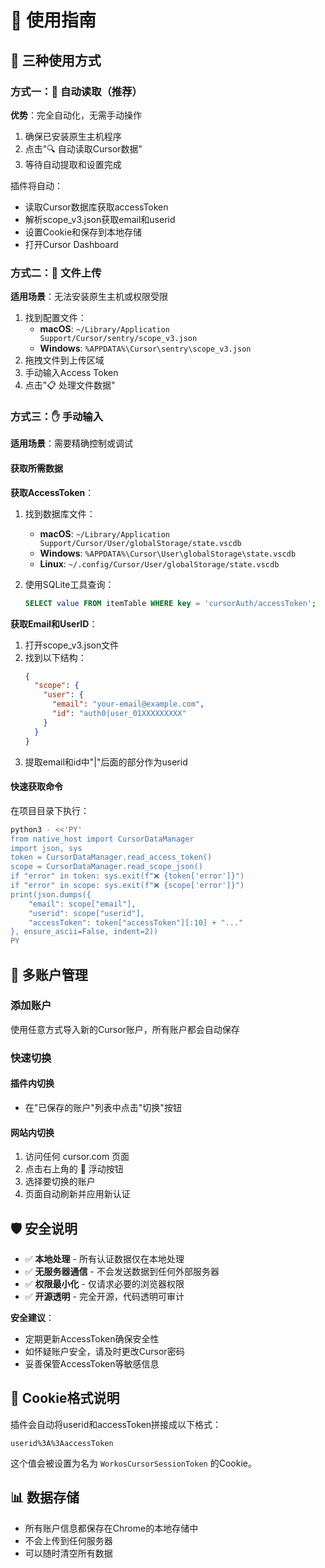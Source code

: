 # 🎯 使用指南

## 🚀 三种使用方式

### 方式一：🤖 自动读取（推荐）

**优势**：完全自动化，无需手动操作

1. 确保已安装原生主机程序
2. 点击"🔍 自动读取Cursor数据"
3. 等待自动提取和设置完成

插件将自动：
- 读取Cursor数据库获取accessToken
- 解析scope_v3.json获取email和userid
- 设置Cookie和保存到本地存储
- 打开Cursor Dashboard

### 方式二：📁 文件上传

**适用场景**：无法安装原生主机或权限受限

1. 找到配置文件：
   - **macOS**: `~/Library/Application Support/Cursor/sentry/scope_v3.json`
   - **Windows**: `%APPDATA%\Cursor\sentry\scope_v3.json`
2. 拖拽文件到上传区域
3. 手动输入Access Token
4. 点击"📋 处理文件数据"

### 方式三：✋ 手动输入

**适用场景**：需要精确控制或调试

#### 获取所需数据

**获取AccessToken**：
1. 找到数据库文件：
   - **macOS**: `~/Library/Application Support/Cursor/User/globalStorage/state.vscdb`
   - **Windows**: `%APPDATA%\Cursor\User\globalStorage\state.vscdb`
   - **Linux**: `~/.config/Cursor/User/globalStorage/state.vscdb`

2. 使用SQLite工具查询：
   ```sql
   SELECT value FROM itemTable WHERE key = 'cursorAuth/accessToken';
   ```

**获取Email和UserID**：
1. 打开scope_v3.json文件
2. 找到以下结构：
   ```json
   {
     "scope": {
       "user": {
         "email": "your-email@example.com",
         "id": "auth0|user_01XXXXXXXXX"
       }
     }
   }
   ```
3. 提取email和id中"|"后面的部分作为userid

#### 快速获取命令
在项目目录下执行：
```bash
python3 - <<'PY'
from native_host import CursorDataManager
import json, sys
token = CursorDataManager.read_access_token()
scope = CursorDataManager.read_scope_json()
if "error" in token: sys.exit(f"❌ {token['error']}")
if "error" in scope: sys.exit(f"❌ {scope['error']}")
print(json.dumps({
    "email": scope["email"],
    "userid": scope["userid"],
    "accessToken": token["accessToken"][:10] + "..."
}, ensure_ascii=False, indent=2))
PY
```

## 🔄 多账户管理

### 添加账户
使用任意方式导入新的Cursor账户，所有账户都会自动保存

### 快速切换

#### 插件内切换
- 在"已保存的账户"列表中点击"切换"按钮

#### 网站内切换
1. 访问任何 cursor.com 页面
2. 点击右上角的 🎯 浮动按钮
3. 选择要切换的账户
4. 页面自动刷新并应用新认证

## 🛡️ 安全说明

- ✅ **本地处理** - 所有认证数据仅在本地处理
- ✅ **无服务器通信** - 不会发送数据到任何外部服务器
- ✅ **权限最小化** - 仅请求必要的浏览器权限
- ✅ **开源透明** - 完全开源，代码透明可审计

**安全建议**：
- 定期更新AccessToken确保安全性
- 如怀疑账户安全，请及时更改Cursor密码
- 妥善保管AccessToken等敏感信息

## 🔧 Cookie格式说明

插件会自动将userid和accessToken拼接成以下格式：
```
userid%3A%3AaccessToken
```
这个值会被设置为名为 `WorkosCursorSessionToken` 的Cookie。

## 📊 数据存储

- 所有账户信息都保存在Chrome的本地存储中
- 不会上传到任何服务器
- 可以随时清空所有数据
